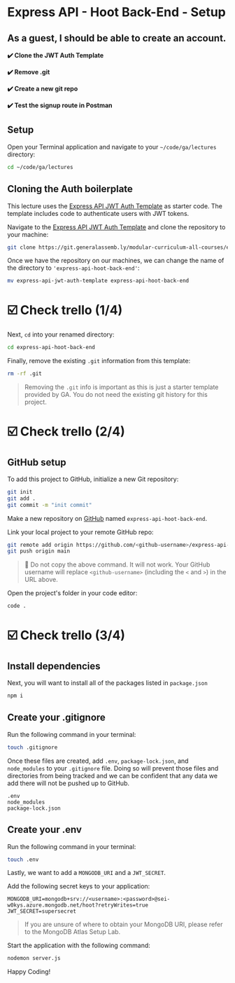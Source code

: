 # Express API - Hoot Back-End - Setup

## As a guest, I should be able to create an account.

**✔️ Clone the JWT Auth Template**

**✔️ Remove .git**

**✔️ Create a new git repo**

**✔️ Test the signup route in Postman**

## Setup

Open your Terminal application and navigate to your `~/code/ga/lectures` directory:

```bash
cd ~/code/ga/lectures
```

## Cloning the Auth boilerplate

This lecture uses the [Express API JWT Auth Template](https://git.generalassemb.ly/modular-curriculum-all-courses/express-api-jwt-auth-template.git) as starter code. The template includes code to authenticate users with JWT tokens.

Navigate to the [Express API JWT Auth Template](https://git.generalassemb.ly/modular-curriculum-all-courses/express-api-jwt-auth-template.git) and clone the repository to your machine:

```bash
git clone https://git.generalassemb.ly/modular-curriculum-all-courses/express-api-jwt-auth-template.git
```

Once we have the repository on our machines, we can change the name of the directory to `'express-api-hoot-back-end'`:

```bash
mv express-api-jwt-auth-template express-api-hoot-back-end
```

# ☑️ Check trello (1/4)

Next, `cd` into your renamed directory:

```bash
cd express-api-hoot-back-end
```

Finally, remove the existing `.git` information from this template:

```bash
rm -rf .git
```

> Removing the `.git` info is important as this is just a starter template provided by GA. You do not need the existing git history for this project.

# ☑️ Check trello (2/4)

## GitHub setup

To add this project to GitHub, initialize a new Git repository:

```bash
git init
git add .
git commit -m "init commit"
```

Make a new repository on [GitHub](https://github.com/) named `express-api-hoot-back-end`.

Link your local project to your remote GitHub repo:

```bash
git remote add origin https://github.com/<github-username>/express-api-hoot-back-end.git
git push origin main
```

> 🚨 Do not copy the above command. It will not work. Your GitHub username will replace `<github-username>` (including the `<` and `>`) in the URL above.

Open the project's folder in your code editor:

```bash
code .
```
# ☑️ Check trello (3/4)

## Install dependencies

Next, you will want to install all of the packages listed in `package.json`

```bash
npm i
```

## Create your .gitignore

Run the following command in your terminal:

```bash
touch .gitignore
```

Once these files are created, add `.env`, `package-lock.json`, and `node_modules` to your `.gitignore` file. Doing so will prevent those files and directories from being tracked and we can be confident that any data we add there will not be pushed up to GitHub.

```text
.env
node_modules
package-lock.json
```

## Create your .env

Run the following command in your terminal:

```bash
touch .env
```

Lastly, we want to add a `MONGODB_URI` and a `JWT_SECRET`.

Add the following secret keys to your application:

```text
MONGODB_URI=mongodb+srv://<username>:<password>@sei-w0kys.azure.mongodb.net/hoot?retryWrites=true
JWT_SECRET=supersecret
```

> If you are unsure of where to obtain your MongoDB URI, please refer to the MongoDB Atlas Setup Lab.

Start the application with the following command:

```bash
nodemon server.js
```

Happy Coding!
